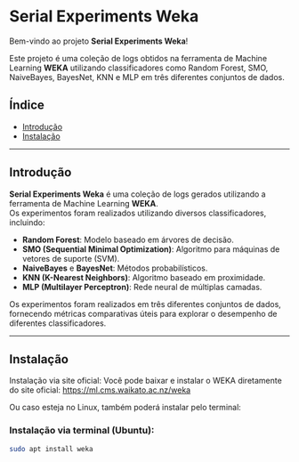 # Serial Experiments Weka  

Bem-vindo ao projeto **Serial Experiments Weka**!

Este projeto é uma coleção de logs obtidos na ferramenta de Machine Learning **WEKA** utilizando classificadores como Random Forest, SMO, NaiveBayes, BayesNet, KNN e MLP em três diferentes conjuntos de dados.  

## Índice  

- [Introdução](#introdução)  
- [Instalação](#instalação)   

---

## Introdução  

**Serial Experiments Weka** é uma coleção de logs gerados utilizando a ferramenta de Machine Learning **WEKA**.  
Os experimentos foram realizados utilizando diversos classificadores, incluindo:  
- **Random Forest**: Modelo baseado em árvores de decisão.  
- **SMO (Sequential Minimal Optimization)**: Algoritmo para máquinas de vetores de suporte (SVM).  
- **NaiveBayes** e **BayesNet**: Métodos probabilísticos.  
- **KNN (K-Nearest Neighbors)**: Algoritmo baseado em proximidade.  
- **MLP (Multilayer Perceptron)**: Rede neural de múltiplas camadas.  

Os experimentos foram realizados em três diferentes conjuntos de dados, fornecendo métricas comparativas úteis para explorar o desempenho de diferentes classificadores.  

---

## Instalação  

Instalação via site oficial:
Você pode baixar e instalar o WEKA diretamente do site oficial:
https://ml.cms.waikato.ac.nz/weka

Ou caso esteja no Linux, também poderá instalar pelo terminal:  

### Instalação via terminal (Ubuntu):  

```bash  
sudo apt install weka  


